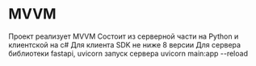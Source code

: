 # MVVM
 
Проект реализует MVVM
Состоит из серверной части на Python и клиентской на c#
Для клиента SDK не ниже 8 версии
Для сервера библиотеки
fastapi, uvicorn
запуск сервера
uvicorn main:app --reload
